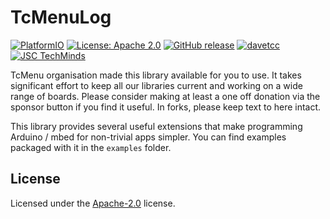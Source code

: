 # TcMenuLog
[![PlatformIO](https://github.com/TcMenu/TcMenuLog/actions/workflows/platformio.yml/badge.svg)](https://github.com/TcMenu/TcMenuLog/actions/workflows/platformio.yml)
[![License: Apache 2.0](https://img.shields.io/badge/license-Apache--2.0-green.svg)](https://github.com/TcMenu/TcMenuLog/blob/main/LICENSE)
[![GitHub release](https://img.shields.io/github/release/TcMenu/TcMenuLog.svg?maxAge=3600)](https://github.com/TcMenu/TcMenuLog/releases)
[![davetcc](https://img.shields.io/badge/davetcc-dev-blue.svg)](https://github.com/davetcc)
[![JSC TechMinds](https://img.shields.io/badge/JSC-TechMinds-green.svg)](https://www.jsctm.cz)

TcMenu organisation made this library available for you to use. It takes significant effort to keep all our libraries current and working on a wide range of boards. Please consider making at least a one off donation via the sponsor button if you find it useful. In forks, please keep text to here intact.

This library provides several useful extensions that make programming Arduino / mbed for non-trivial apps simpler. You can find examples packaged with it in the `examples` folder. 

## License

Licensed under the [Apache-2.0](LICENSE) license.
